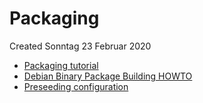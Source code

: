 # Packaging
Created Sonntag 23 Februar 2020


* [Packaging tutorial](https://www.debian.org/doc/manuals/packaging-tutorial/packaging-tutorial.en.pdf)
* [Debian Binary Package Building HOWTO](http://tldp.org/HOWTO/html_single/Debian-Binary-Package-Building-HOWTO/)
* [Preseeding configuration](https://wiki.debian.org/PackageManagement/Preseed)


